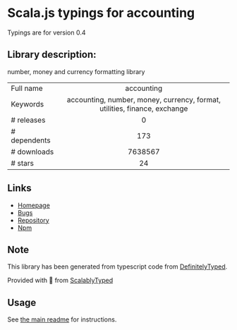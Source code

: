 
# Scala.js typings for accounting

Typings are for version 0.4

## Library description:
number, money and currency formatting library

|                    |                 |
| ------------------ | :-------------: |
| Full name          | accounting |
| Keywords           | accounting, number, money, currency, format, utilities, finance, exchange |
| # releases         | 0 |
| # dependents       | 173 |
| # downloads        | 7638567 |
| # stars            | 24 |

## Links
- [Homepage](http://openexchangerates.github.io/accounting.js)
- [Bugs](https://github.com/openexchangerates/accounting.js/issues)
- [Repository](https://github.com/openexchangerates/accounting.js)
- [Npm](https://www.npmjs.com/package/accounting)
    


## Note
This library has been generated from typescript code from [DefinitelyTyped](https://definitelytyped.org).

Provided with :purple_heart: from [ScalablyTyped](https://github.com/oyvindberg/ScalablyTyped)

## Usage
See [the main readme](../../readme.md) for instructions.


